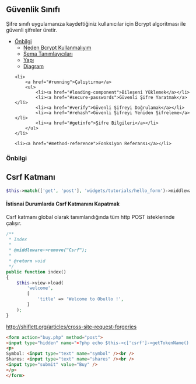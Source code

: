 
## Güvenlik Sınıfı

Şifre sınıfı uygulamanıza kaydettiğiniz kullanıcılar için Bcrypt algoritması ile güvenli şifreler üretir.

<ul>
    <li>
        <a href="#information">Önbilgi</a>
        <ul>
            <li><a href="#why-bcrypt">Neden Bcrypt Kullanmalıyım</a></li>
            <li><a href="#scheme-identifiers">Şema Tanımlayıcıları</a></li>
            <li><a href="#structure">Yapı</a></li>
            <li><a href="#diagram">Diagram</a></li>
        </ul>
    </li>

    <li>
        <a href="#running">Çalıştırma</a>
        <ul>
            <li><a href="#loading-component">Bileşeni Yüklemek</a></li>
            <li><a href="#secure-passwords">Güvenli Şifre Yaratmak</a></li>
            <li><a href="#verify">Güvenli Şifreyi Doğrulamak</a></li>
            <li><a href="#rehash">Güvenli Şifreyi Yeniden Şifreleme</a></li>
            <li><a href="#getinfo">Şifre Bilgileri</a></li>
        </ul>
    </li>

    <li><a href="#method-reference">Fonksiyon Referansı</a></li>
</ul>

<a name="information"></a>

### Önbilgi


## Csrf Katmanı

```php
$this->match(['get', 'post'], 'widgets/tutorials/hello_form')->middleware('Csrf');
```

#### İstisnai Durumlarda Csrf Katmanını Kapatmak

Csrf katmanı global olarak tanımlandığında tüm http POST isteklerinde çalışır.

```php
/**
 * Index
 *
 * @middleware->remove("Csrf");
 * 
 * @return void
 */
public function index()
{
    $this->view->load(
        'welcome',
        [
            'title' => 'Welcome to Obullo !',
        ]
    );
}
```

http://shiflett.org/articles/cross-site-request-forgeries

```html
<form action="buy.php" method="post">
<input type="hidden" name="<?php echo $this->c['csrf']->getTokenName() ?>" value="<?php echo $this->c['csrf']->getToken(); ?>" />
<p>
Symbol: <input type="text" name="symbol" /><br />
Shares: <input type="text" name="shares" /><br />
<input type="submit" value="Buy" />
</p>
</form>
```